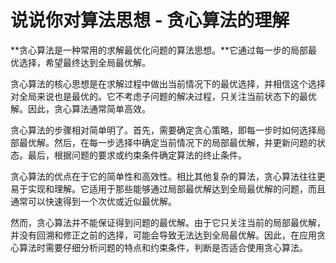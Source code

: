 # 说说你对算法思想 - 贪心算法的理解

**贪心算法是一种常用的求解最优化问题的算法思想。**它通过每一步的局部最优选择，希望最终达到全局最优解。

贪心算法的核心思想是在求解过程中做出当前情况下的最优选择，并相信这个选择对全局来说也是最优的。它不考虑子问题的解决过程，只关注当前状态下的最优解。因此，贪心算法通常简单高效。

贪心算法的步骤相对简单明了。首先，需要确定贪心策略，即每一步时如何选择局部最优解。然后，在每一步选择中确定当前情况下的局部最优解，并更新问题的状态。最后，根据问题的要求或约束条件确定算法的终止条件。

贪心算法的优点在于它的简单性和高效性。相比其他复杂的算法，贪心算法往往更易于实现和理解。它适用于那些能够通过局部最优解达到全局最优解的问题，而且通常可以快速得到一个次优或近似最优解。

然而，贪心算法并不能保证得到问题的最优解。由于它只关注当前的局部最优解，并没有回溯和修正之前的选择，可能会导致无法达到全局最优解。因此，在应用贪心算法时需要仔细分析问题的特点和约束条件，判断是否适合使用贪心算法。


